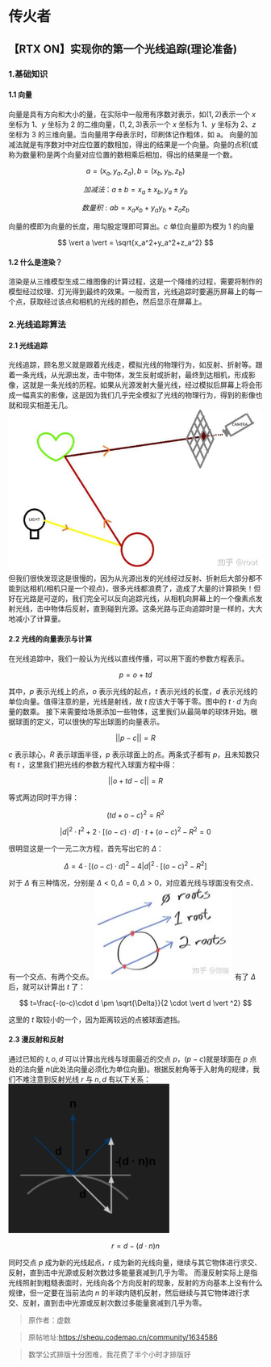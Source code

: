 # 传火者

## 【RTX ON】实现你的第一个光线追踪(理论准备)

### 1.基础知识

#### 1.1 向量

向量是具有方向和大小的量，在实际中一般用有序数对表示，如$(1,2)$表示一个 $x$ 坐标为 $1$、$y$ 坐标为 $2$ 的二维向量，$(1,2,3)$表示一个 $x$ 坐标为 $1$、$y$ 坐标为 $2$、$z$ 坐标为 $3$ 的三维向量。当向量用字母表示时，印刷体记作粗体，如 a。 向量的加减法就是有序数对中对应位置的数相加，得出的结果是一个向量。向量的点积(或称为数量积)是两个向量对应位置的数相乘后相加，得出的结果是一个数。

$$
a=(x_a,y_a,z_a),b=(x_b,y_b,z_b)
$$

$$
加减法：a\pm b = {x_a\pm x_b,y_a\pm y_b}
$$

$$
数量积:ab=x_a x_b + y_a y_b +z_a z_b
$$

向量的模即为向量的长度，用勾股定理即可算出。$c$ 单位向量即为模为 $1$ 的向量

$$
\vert a \vert = \sqrt{x_a^2+y_a^2+z_a^2}
$$

#### 1.2 什么是渲染？

渲染是从三维模型生成二维图像的计算过程，这是一个降维的过程，需要将制作的模型经过纹理、灯光得到最终的效果。一般而言，光线追踪时要遍历屏幕上的每一个点，获取经过该点和相机的光线的颜色，然后显示在屏幕上。

### 2.光线追踪算法

#### 2.1 光线追踪

光线追踪，顾名思义就是跟着光线走，模拟光线的物理行为，如反射、折射等。跟着一条光线，从光源出发，击中物体，发生反射或折射，最终到达相机，形成影像，这就是一条光线的历程。如果从光源发射大量光线，经过模拟后屏幕上将会形成一幅真实的影像，这是因为我们几乎完全模拟了光线的物理行为，得到的影像也就和现实相差无几。
![img](assets/tutorial-3.png)
但我们很快发现这是很慢的，因为从光源出发的光线经过反射、折射后大部分都不能到达相机(相机只是一个视点)，很多光线都浪费了，造成了大量的计算损失！但好在光路是可逆的，我们完全可以反向追踪光线，从相机向屏幕上的一个像素点发射光线，击中物体后反射，直到碰到光源。这条光路与正向追踪时是一样的，大大地减小了计算量。

#### 2.2 光线的向量表示与计算

在光线追踪中，我们一般认为光线以直线传播，可以用下面的参数方程表示。

$$
p=o+td
$$

其中，$p$ 表示光线上的点，$o$ 表示光线的起点，$t$ 表示光线的长度，$d$ 表示光线的单位向量。值得注意的是，光线是射线，故 $t$ 应该大于等于零。图中的 $t \cdot d$ 为向量的数乘。 接下来需要给场景添加一些物体，这里我们从最简单的球体开始。根据球面的定义，可以很快的写出球面的向量表示。

$$
\vert \vert p-c \vert \vert = R
$$

$c$ 表示球心，$R$ 表示球面半径，$p$ 表示球面上的点。两条式子都有 $p$，且未知数只有 $t$ ，这里我们把光线的参数方程代入球面方程中得：

$$
\vert \vert o+td-c \vert \vert = R
$$

等式两边同时平方得：

$$
(td+o-c)^2=R^2
$$

$$
\vert d \vert^2 \cdot t^2+2\cdot [(o-c)\cdot d]\cdot t+(o-c)^2-R^2=0
$$

很明显这是一个一元二次方程，首先写出它的 $\Delta$：

$$
\Delta=4\cdot [(o-c)\cdot d]^2-4 \vert d \vert ^2 \cdot [(o-c)^2-R^2]
$$

对于 $\Delta$ 有三种情况，分别是 $\Delta < 0, \Delta = 0, \Delta > 0$，对应着光线与球面没有交点、有一个交点、有两个交点。
![img](./assets/tutorial-9.png)
有了 $\Delta$ 后，就可以计算出 $t$ 了：

$$
t=\frac{-(o-c)\cdot d \pm \sqrt{\Delta}}{2 \cdot \vert d \vert ^2}
$$

这里的 $t$ 取较小的一个，因为距离较远的点被球面遮挡。

#### 2.3 漫反射和反射

通过已知的 $t,o,d$ 可以计算出光线与球面最近的交点 $p$，$(p - c)$就是球面在 $p$ 点处的法向量 $n$(此处法向量必须化为单位向量)。根据反射角等于入射角的规律，我们不难注意到反射光线 $r$ 与 $n,d$ 有以下关系：
![img](./assets/tutorial-11.png)

$$
r=d-(d \cdot n)n
$$

同时交点 $p$ 成为新的光线起点，$r$ 成为新的光线向量，继续与其它物体进行求交、反射，直到击中光源或反射次数过多能量衰减到几乎为零。 而漫反射实际上是指光线照射到粗糙表面时，光线向各个方向反射的现象，反射的方向基本上没有什么规律，但一定要在当前法向 $n$ 的半球内随机反射，然后继续与其它物体进行求交、反射，直到击中光源或反射次数过多能量衰减到几乎为零。

> 原作者：虚数

> 原帖地址:https://shequ.codemao.cn/community/1634586

> 数学公式排版十分困难，我花费了半个小时才排版好
